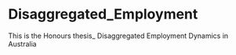 # Disaggregated_Employment
This is the Honours thesis_ Disaggregated Employment Dynamics in Australia
